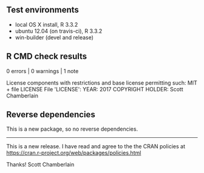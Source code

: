 ## Test environments

* local OS X install, R 3.3.2
* ubuntu 12.04 (on travis-ci), R 3.3.2
* win-builder (devel and release)

## R CMD check results

0 errors | 0 warnings | 1 note

  License components with restrictions and base license permitting such:
    MIT + file LICENSE
  File 'LICENSE':
    YEAR: 2017
    COPYRIGHT HOLDER: Scott Chamberlain

## Reverse dependencies

This is a new package, so no reverse dependencies.

---

This is a new release. I have read and agree to the the CRAN 
policies at https://cran.r-project.org/web/packages/policies.html

Thanks!
Scott Chamberlain
